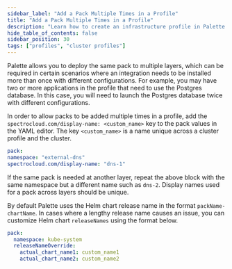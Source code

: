 ```yaml
---
sidebar_label: "Add a Pack Multiple Times in a Profile"
title: "Add a Pack Multiple Times in a Profile"
description: "Learn how to create an infrastructure profile in Palette."
hide_table_of_contents: false
sidebar_position: 30
tags: ["profiles", "cluster profiles"]
---
```




Palette allows you to deploy the same pack to multiple layers, which can be required in certain scenarios where an integration needs to be installed more than once with different configurations. For example, you may have two or more applications in the profile that need to use the Postgres database. In this case, you will need to launch the Postgres database twice with different configurations.

In order to allow packs to be added multiple times in a profile, add the `spectrocloud.com/display-name: <custom_name>` key to the pack values in the YAML editor. The key `<custom_name>` is a name unique across a cluster profile and the cluster.

```yaml hideClipboard
pack:
namespace: "external-dns"
spectrocloud.com/display-name: "dns-1"
```

If the same pack is needed at another layer, repeat the above block with the same namespace but a different name such as `dns-2`. Display names used for a pack across layers should be unique. 

By default Palette uses the Helm chart release name in the format `packName-chartName`. In cases where a lengthy release name causes an issue, you can customize Helm chart `releaseNames` using the format below.

```yaml hideClipboard
pack:
  namespace: kube-system
  releaseNameOverride:
    actual_chart_name1: custom_name1
    actual_chart_name2: custom_name2
```
